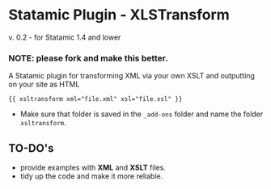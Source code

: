 # Statamic Plugin - XLSTransform

v. 0.2 - for Statamic 1.4 and lower

### NOTE: please fork and make this better.

A Statamic plugin for transforming XML via your own XSLT and outputting on your site as HTML

`{{ xsltransform xml="file.xml" xsl="file.xsl" }}`

- Make sure that folder is saved in the `_add-ons` folder and name the folder `xsltransform`.

## TO-DO's

- provide examples with **XML** and **XSLT** files. 
- tidy up the code and make it more reliable. 
